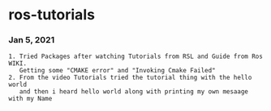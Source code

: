 # ros-tutorials

### Jan 5, 2021

    1. Tried Packages after watching Tutorials from RSL and Guide from Ros WIKI.
       Getting some "CMAKE error" and "Invoking Cmake Failed"
    2. From the video Tutorials tried the tutorial thing with the hello world 
       and then i heard hello world along with printing my own mesaage with my Name
